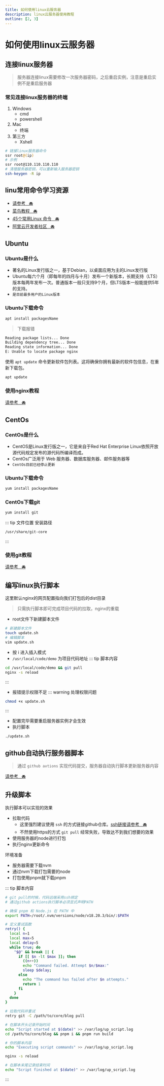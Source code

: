 ```yaml
---
title: 如何使用linux云服务器
description: linux云服务器使用教程
outline: [2, 3]
---
```


# 如何使用linux云服务器

## 连接linux服务器

> 服务器连接linux需要修改一次服务器密码，之后重启实例，注意是重启实例不是重启服务器

### 常见连接linux服务器的终端
1. Windows
    - cmd
    - powershell
2. Mac
    - 终端
3. 第三方
    - Xshell

```sh
# 链接linux服务器命令
ssr root@(ip)
# 示例
ssr root@110.110.110.110
# 清理服务器密钥，可以重新输入服务器密钥
ssh-keygen -R ip
```

## linu常用命令学习资源

* [请参考&nbsp;&nbsp;&nbsp;🚘](/other/system/linux/command.html)
* [菜鸟教程&nbsp;&nbsp;&nbsp;🚘](https://www.runoob.com/w3cnote/linux-common-command-2.html)
* [45个常用Linux 命令&nbsp;&nbsp;&nbsp;🚘](https://juejin.cn/post/6844903930166509581)
* [阿里云开发者社区&nbsp;&nbsp;&nbsp;🚘](https://developer.aliyun.com/article/842453)

## Ubuntu

### Ubuntu是什么

* 著名的Linux发行版之一，基于Debian，以桌面应用为主的Linux发行版
* Ubuntu每六个月（即每年的四月与十月）发布一个新版本，长期支持（LTS）版本每两年发布一次。普通版本一般只支持9个月，但LTS版本一般能提供5年的支持。
* `是目前最多用户的Linux版本`

### Ubuntu下载命令
```sh
apt install packagesName
```

> 下载报错

```bash
Reading package lists... Done
Building dependency tree... Done
Reading state information... Done
E: Unable to locate package nginx
```

使用 `apt update` 命令更新软件包列表。这将确保你拥有最新的软件包信息，在重新下载包。

```bash
apt update
```

### 使用nginx教程

[请参考&nbsp;&nbsp;&nbsp;🚘](/other/blog/up/use-nginx.html)

## CentOs

### CentOs是什么

* CentOS是Linux发行版之一，它是来自于Red Hat Enterprise Linux依照开放源代码规定发布的源代码所编译而成。
* CentOs广泛用于 Web 服务器、数据库服务器、邮件服务器等
* `CentOs目前已经停止更新`

### Ubuntu下载命令

```sh
yum install packagesName
```

### CentOs下载git


```sh
yum install git
```

::: tip 文件位置
安装路径
```sh
/usr/share/git-core
```
:::

### 使用git教程

[请参考&nbsp;&nbsp;&nbsp;🚘](/other/tools/git-command.html)

## 编写linux执行脚本

这里默认nginx的网页配置指向我们打包后的dist目录

> 只需执行脚本即可完成项目代码的拉取，nginx的重载

* root文件下新建脚本文件
```sh
# 新建脚本文件
touch update.sh
# 编辑脚本
vim update.sh
```
* 按 i 进入插入模式
* `/usr/local/code/demo` 为项目代码地址
::: tip 脚本内容
```sh
cd /usr/local/code/demo && git pull
nginx -s reload
```
:::
* 报错提示权限不足
::: warning 处理权限问题
```sh
chmod +x update.sh
```
:::
* 配置完毕需要重启服务器实例才会生效
* 执行脚本
```sh
./update.sh
```

## github自动执行服务器脚本

> 通过 `github avtions` 实现代码提交，服务器自动执行脚本更新服务器内容

[请参考&nbsp;&nbsp;&nbsp;🚘](/other/blog/up/use-github-actions.html#github执行linux系统脚本)


## 升级脚本

执行脚本可以实现的效果

* 拉取代码
    - 这里强烈建议使用 `ssh` 的方式链接github仓库。[ssh链接请参考&nbsp;&nbsp;&nbsp;🚘](/other/tools/git-command.html#ssh链接)
    - 不然使用https的方式 `git pull` 经常失败，导致达不到我们想要的效果
* 使用服务器的node进行打包
* 执行nginx更新命令

环境准备

* 服务器需要下载nvm
* 通过nvm下载打包需要的node
* 打包使用pnpm就下载pnpm

::: tip 脚本内容
```sh
# git pull的时候，代码远端采用ssh绑定
# 通过github actions执行脚本必须显式声明PATH

# 确保 pnpm 和 Node.js 在 PATH 中
export PATH=/root/.nvm/versions/node/v18.20.3/bin/:$PATH

# 定义重试函数
retry() {
  local n=1
  local max=5
  local delay=5
  while true; do
    "$@" && break || {
      if [[ $n -lt $max ]]; then
        ((n++))
        echo "Command failed. Attempt $n/$max:"
        sleep $delay;
      else
        echo "The command has failed after $n attempts."
        return 1
      fi
    }
  done
}

# 拉取代码并重试
retry git -C /path/to/core/blog pull

# 在脚本开头记录开始时间
echo "Script started at $(date)" >> /var/log/up_script.log
cd /path/to/core/blog && pnpm i && pnpm run build

# 你的脚本内容
echo "Executing script commands" >> /var/log/up_script.log

nginx -s reload

# 在脚本末尾记录结束时间
echo "Script finished at $(date)" >> /var/log/up_script.log
```
:::